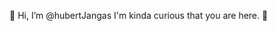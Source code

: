 👋 Hi, I’m @hubertJangas I'm kinda curious that you are here. 🥹


<!---
hubertJangas/hubertJangas is a ✨ special ✨ repository because its `README.md` (this file) appears on your GitHub profile.
You can click the Preview link to take a look at your changes.
--->
